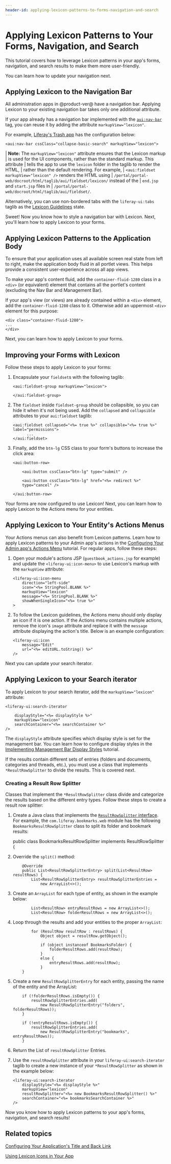 ```yaml
---
header-id: applying-lexicon-patterns-to-forms-navigation-and-search
---
```


# Applying Lexicon Patterns to Your Forms, Navigation, and Search

This tutorial covers how to leverage Lexicon patterns in your app's forms, 
navigation, and search results to make them more user-friendly.

You can learn how to update your navigation next.

## Applying Lexicon to the Navigation Bar

All administration apps in @product-ver@ have a navigation bar. Applying 
Lexicon to your existing navigation bar takes only one additional attribute. 

If your app already has a navigation bar implemented with the [`aui:nav-bar`](@platform-ref@/7.0-latest/taglibs/util-taglib/aui/nav-bar.html)
tag, you can reuse it by adding the attribute `markupView="lexicon"`.

For example, [Liferay's Trash app](https://github.com/liferay/liferay-portal/blob/7.0.x/modules/apps/web-experience/trash/trash-web/src/main/resources/META-INF/resources/navigation.jsp)
has the configuration below:

    <aui:nav-bar cssClass="collapse-basic-search" markupView="lexicon">

| **Note:** The `markupView="lexicon"` attribute ensures that the Lexicon markup
| is used for the UI components, rather than the standard markup. This attribute
| tells the app to use the `lexicon` folder in the taglib to render the HTML,
| rather than the default rendering. For example,
| `<aui:fieldset markupView="lexicon" />` renders the HTML using
| `/portal/portal-web/docroot/html/taglib/aui/fieldset/lexicon/` instead of the
| `end.jsp` and `start.jsp` files in
| `/portal/portal-web/docroot/html/taglib/aui/fieldset/`.

Alternatively, you can use non-bordered tabs with the `liferay-ui:tabs` taglib 
as the [Lexicon Guidelines](https://lexicondesign.io/docs/patterns/nav%20tabs.html) 
state. 

Sweet! Now you know how to style a navigation bar with Lexicon. Next, you'll 
learn how to apply Lexicon to your forms. 

## Applying Lexicon Patterns to the Application Body

To ensure that your application uses all available screen real state from left
to right, make the application body fluid in all portlet views. This helps
provide a consistent user-experience across all app views. 

To make your app's content fluid, add the `container-fluid-1280` class in a 
`<div>` (or equivalent) element that contains all the portlet's content
(excluding the Nav Bar and Management Bar).

If your app's view (or views) are already contained within a `<div>` element, 
add the `container-fluid-1280` class to it. Otherwise add an uppermost 
`<div>` element for this purpose:

    <div class="container-fluid-1280">
    ...
    </div>

Next, you can learn how to apply Lexicon to your forms.

## Improving your Forms with Lexicon

Follow these steps to apply Lexicon to your forms:

1.  Encapsulate your `fieldset`s with the following taglib:

        <aui:fieldset-group markupView="lexicon">

        </aui:fieldset-group>

2.  The `fieldset` inside `fieldset-group` should be collapsible, so you can hide 
    it when it's not being used. Add the `collapsed` and `collapsible` 
    attributes to your `aui:fieldset` taglib:

        <aui:fieldset collapsed="<%= true %>" collapsible="<%= true %>"
        label="permissions">
              ...
        </aui:fieldset>

3.  Finally, add the `btn-lg` CSS class to your form's buttons to increase the 
    click area:

        <aui:button-row>

            <aui:button cssClass="btn-lg" type="submit" />

            <aui:button cssClass="btn-lg" href="<%= redirect %>"
            type="cancel" />

        </aui:button-row>

Your forms are now configured to use Lexicon! Next, you can learn how to apply 
Lexicon to the Actions menu for your entities. 

## Applying Lexicon to Your Entity's Actions Menus

Your Actions menus can also benefit from Lexicon patterns. Learn how 
to apply Lexicon patterns to your Admin app's actions in the 
[Configuring Your Admin app's Actions Menu](/docs/7-0/tutorials/-/knowledge_base/t/configuring-your-admin-apps-actions-menu) 
tutorial. For regular apps, follow these steps:

1.  Open your module's actions JSP (`guestbook_actions.jsp` for example) and 
    update the `<liferay-ui:icon-menu>` to use Lexicon's markup with the 
    `markupView` attribute:

        <liferay-ui:icon-menu
            direction="left-side"
            icon="<%= StringPool.BLANK %>"
            markupView="lexicon"
            message="<%= StringPool.BLANK %>"
            showWhenSingleIcon="<%= true %>"
        >

2.  To follow the Lexicon guidelines, the Actions menu should only display an 
    icon if it is one action. If the Actions menu contains multiple actions, 
    remove the icon's `image` attribute and replace it with the `message` 
    attribute displaying the action's title. Below is an example configuration:

        <liferay-ui:icon
            message="Edit"
            url="<%= editURL.toString() %>"
        />

Next you can update your search iterator.

## Applying Lexicon to your Search iterator

To apply Lexicon to your search iterator, add the `markupView="lexicon"` 
attribute:

    <liferay-ui:search-iterator

        displayStyle="<%= displayStyle %>"
        markupView="lexicon"
        searchContainer="<%= searchContainer %>"
    />

The `displayStyle` attribute specifies which display style is set for the 
management bar. You can learn how to configure display styles in the 
[Implementing Management Bar Display Styles](/docs/7-0/tutorials/-/knowledge_base/t/implementing-the-management-bar-display-styles) 
tutorial.

If the results contain different sets of entries (folders and documents, 
categories and threads, etc.), you must use a class that implements 
`*ResultRowSplitter` to divide the results. This is covered next.

### Creating a Result Row Splitter

Classes that implement the `*ResultRowSplitter` class divide and categorize
the results based on the different entry types. Follow these steps to create
a result row splitter:

1.  Create a Java class that implements the [`ResultRowSplitter` interface](@platform-ref@/7.0-latest/javadocs/portal-kernel/com/liferay/portal/kernel/dao/search/ResultRowSplitter.html).
For example, the `com.liferay.bookmarks.web` module has the following 
`BookmarksResultRowSplitter` class to split its folder and bookmark results:

    public class BookmarksResultRowSplitter implements ResultRowSplitter {

2.  Override the `split()` method:

            @Override
            public List<ResultRowSplitterEntry> split(List<ResultRow> resultRows) {
                List<ResultRowSplitterEntry> resultRowSplitterEntries =
                    new ArrayList<>();

3.  Create an `ArrayList` for each type of entity, as shown in the example below:

                List<ResultRow> entryResultRows = new ArrayList<>();
                List<ResultRow> folderResultRows = new ArrayList<>();

4.  Loop through the results and add your entities to the proper `ArrayList`:

                for (ResultRow resultRow : resultRows) {
                    Object object = resultRow.getObject();

                    if (object instanceof BookmarksFolder) {
                        folderResultRows.add(resultRow);
                    }
                    else {
                        entryResultRows.add(resultRow);
                    }
            }

5.  Create a new `ResultRowSplitterEntry` for each entity, passing the name of 
    the entity and the ArrayList:

            if (!folderResultRows.isEmpty()) {
                resultRowSplitterEntries.add(
                    new ResultRowSplitterEntry("folders", folderResultRows));
            }

            if (!entryResultRows.isEmpty()) {
                resultRowSplitterEntries.add(
                    new ResultRowSplitterEntry("bookmarks", entryResultRows));
            }

6.  Return the List of `resultRowSplitter` Entries.

7.  Use the `resultRowSplitter` attribute in your `liferay-ui:search-iterator` 
    taglib to create a new instance of your `*ResultRowSplitter` as shown in the 
    example below:

        <liferay-ui:search-iterator
            displayStyle="<%= displayStyle %>"
            markupView="lexicon"
            resultRowSplitter="<%= new BookmarksResultRowSplitter() %>"
            searchContainer="<%= bookmarksSearchContainer %>"
        />

Now you know how to apply Lexicon patterns to your app's forms, navigation, and 
search results!

## Related topics

[Configuring Your Application's Title and Back Link](/docs/7-0/tutorials/-/knowledge_base/t/configuring-your-applications-title-and-back-link)

[Using Lexicon Icons in Your App](/docs/7-0/tutorials/-/knowledge_base/t/using-lexicon-icons-in-your-app)
